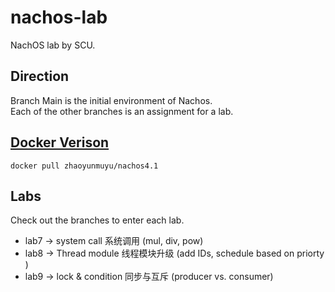 # nachos-lab

NachOS lab by SCU.

## Direction

Branch Main is the initial environment of Nachos.  
Each of the other branches is an assignment for a lab.

## [Docker Verison](https://hub.docker.com/r/zhaoyunmuyu/nachos4.1)

```shell
docker pull zhaoyunmuyu/nachos4.1
```

## Labs

Check out the branches to enter each lab.  

- lab7 -> system call 系统调用 (mul, div, pow)
- lab8 -> Thread module 线程模块升级 (add IDs, schedule based on priorty )
- lab9 -> lock & condition 同步与互斥 (producer vs. consumer)